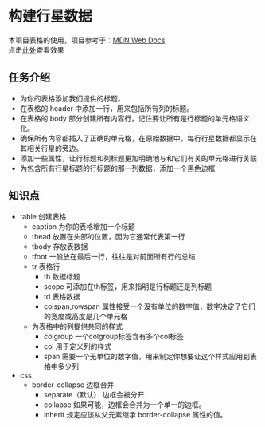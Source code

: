 # 构建行星数据

本项目表格的使用，项目参考于：[MDN Web Docs](https://developer.mozilla.org/zh-CN/docs/Learn/HTML/Tables/Structuring_planet_data)<br>
点击[此处](https://15515179583.github.io/MDN/test4/index.html)查看效果

## 任务介绍

- 为你的表格添加我们提供的标题。
- 在表格的 header 中添加一行，用来包括所有列的标题。
- 在表格的 body 部分创建所有内容行，记住要让所有是行标题的单元格语义化。
- 确保所有内容都插入了正确的单元格，在原始数据中，每行行星数据都显示在其相关行星的旁边。
- 添加一些属性，让行标题和列标题更加明确地与和它们有关的单元格进行关联
- 为包含所有行星标题的行标题的那一列数据，添加一个黑色边框

## 知识点

- table 创建表格
  - caption 为你的表格增加一个标题
  - thead 放置在头部的位置，因为它通常代表第一行
  - tbody 存放表数据
  - tfoot 一般放在最后一行，往往是对前面所有行的总结
  - tr 表格行
    - th 数据标题
    - scope 可添加在th标签，用来指明是行标题还是列标题
    - td 表格数据
    - colspan,rowspan 属性接受一个没有单位的数字值，数字决定了它们的宽度或高度是几个单元格
  - 为表格中的列提供共同的样式
    - colgroup 一个colgroup标签含有多个col标签
    - col 用于定义列的样式
    - span 需要一个无单位的数字值，用来制定你想要让这个样式应用到表格中多少列
- css
  - border-collapse 边框合并
    - separate（默认） 边框会被分开
    - collapse 如果可能，边框会合并为一个单一的边框。
    - inherit 规定应该从父元素继承 border-collapse 属性的值。
